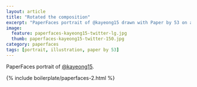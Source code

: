 ```yaml
---
layout: article
title: "Rotated the composition"
excerpt: "PaperFaces portrait of @kayeong15 drawn with Paper by 53 on an iPad."
image:   
  feature: paperfaces-kayeong15-twitter-lg.jpg
  thumb: paperfaces-kayeong15-twitter-150.jpg
category: paperfaces
tags: [portrait, illustration, paper by 53]
---
```


PaperFaces portrait of [@kayeong15](http://twitter.com/kayeong15).

{% include boilerplate/paperfaces-2.html %}